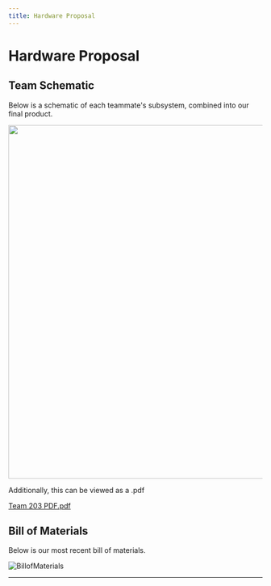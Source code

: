 ```yaml
---
title: Hardware Proposal
---
```


# Hardware Proposal

## Team Schematic
Below is a schematic of each teammate's subsystem, combined into our final product.

 <img src="https://user-images.githubusercontent.com/122824540/235548872-c151e3a7-c93a-46e8-9d67-03faaac35b3b.jpg" width="800" height="700">



Additionally, this can be viewed as a .pdf

[Team 203 PDF.pdf](https://github.com/EGR-314-Team-203/egr-314-team-203.github.io/files/10836773/Team.203.PDF.pdf)



## Bill of Materials
Below is our most recent bill of materials.

![BillofMaterials](https://user-images.githubusercontent.com/102606124/221490742-905b1721-8120-4834-99f0-3e1cf9a256d8.png)

_ _ _
